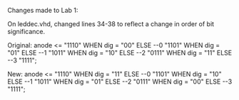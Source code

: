 Changes made to Lab 1:

On leddec.vhd, changed lines 34-38 to reflect a change in order of bit significance. 

Original:
	anode <= "1110" WHEN dig = "00" ELSE --0
	         "1101" WHEN dig = "01" ELSE --1
	         "1011" WHEN dig = "10" ELSE --2
	         "0111" WHEN dig = "11" ELSE --3
	         "1111";

New:
	anode <= "1110" WHEN dig = "11" ELSE --0
	         "1101" WHEN dig = "10" ELSE --1
	         "1011" WHEN dig = "01" ELSE --2
	         "0111" WHEN dig = "00" ELSE --3
	         "1111";
